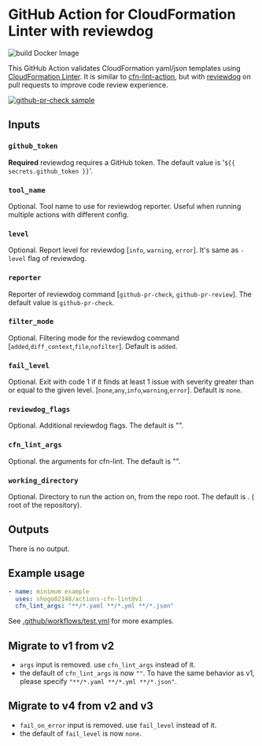 # GitHub Action for CloudFormation Linter with reviewdog

![build Docker Image](https://github.com/shogo82148/actions-cfn-lint/workflows/build%20Docker%20Image/badge.svg)

This GitHub Action validates CloudFormation yaml/json templates using [CloudFormation Linter](https://github.com/aws-cloudformation/cfn-python-lint/).
It is similar to [cfn-lint-action](https://github.com/marketplace/actions/cfn-lint-action),
but with [reviewdog](https://github.com/reviewdog/reviewdog) on pull requests to improve code review experience.

[![github-pr-check sample](https://user-images.githubusercontent.com/1157344/69779599-e084ae80-11eb-11ea-80f8-9350d4d93568.png)](https://github.com/shogo82148/actions-cfn-lint/pull/2/files)

## Inputs

### `github_token`

**Required** reviewdog requires a GitHub token. The default value is '`${{ secrets.github_token }}`'.

### `tool_name`

Optional. Tool name to use for reviewdog reporter. Useful when running multiple actions with different config.

### `level`

Optional. Report level for reviewdog \[`info`, `warning`, `error`\].
It's same as `-level` flag of reviewdog.

### `reporter`

Reporter of reviewdog command \[`github-pr-check`, `github-pr-review`\].
The default value is `github-pr-check`.

### `filter_mode`

Optional. Filtering mode for the reviewdog command \[`added`,`diff_context`,`file`,`nofilter`\]. Default is `added`.

### `fail_level`

Optional. Exit with code 1 if it finds at least 1 issue with severity greater than or equal to the given level. \[`none`,`any`,`info`,`warning`,`error`\]. Default is `none`.

### `reviewdog_flags`

Optional. Additional reviewdog flags. The default is "".

### `cfn_lint_args`

Optional. the arguments for cfn-lint. The default is "".

### `working_directory`

Optional. Directory to run the action on, from the repo root. The default is . ( root of the repository).

## Outputs

There is no output.

## Example usage

```yaml
- name: minimum example
  uses: shogo82148/actions-cfn-lint@v1
  cfn_lint_args: "**/*.yaml **/*.yml **/*.json"
```

See [.github/workflows/test.yml](.github/workflows/test.yml) for more examples.

## Migrate to v1 from v2

- `args` input is removed. use `cfn_lint_args` instead of it.
- the default of `cfn_lint_args` is now `""`. To have the same behavior as v1, please specify `"**/*.yaml **/*.yml **/*.json"`.

## Migrate to v4 from v2 and v3

- `fail_on_error` input is removed. use `fail_level` instead of it.
- the default of `fail_level` is now `none`.
